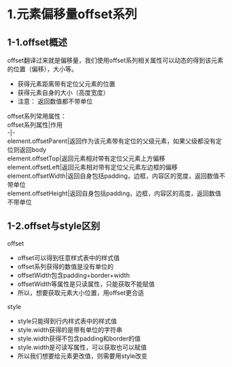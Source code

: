 # 1.元素偏移量offset系列    
## 1-1.offset概述    
offset翻译过来就是偏移量，我们使用offset系列相关属性可以动态的得到该元素的位置（偏移），大小等。   
- 获得元素距离带有定位父元素的位置   
- 获得元素自身的大小（高度宽度）  
- 注意： 返回数值都不带单位      

offset系列常用属性：       
offset系列属性|作用    
-|-   
element.offsetParent|返回作为该元素带有定位的父级元素，如果父级都没有定位则返回body   
element.offsetTop|返回元素相对带有定位父元素上方偏移   
element.offsetLeft|返回元素相对带有定位父元素左边框的偏移   
element.offsetWidth|返回自身包括padding，边框，内容区的宽度，返回数值不带单位     
element.offsetHeight|返回自身包括padding，边框，内容区的高度，返回数值不带单位    
## 1-2.offset与style区别   
offset     
- offset可以得到任意样式表中的样式值   
- offset系列获得的数值是没有单位的   
- offsetWidth包含padding+border+width   
- offsetWidth等属性是只读属性，只能获取不能赋值   
- 所以，想要获取元素大小位置，用offset更合适    

style     
- style只能得到行内样式表中的样式值   
- style.width获得的是带有单位的字符串   
- style.width获得不包含padding和border的值   
- style.width是可读写属性，可以获取也可以赋值   
- 所以我们想要给元素更改值，则需要用style改变   

